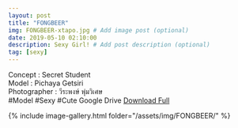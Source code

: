 ```yaml
---
layout: post
title: "FONGBEER"
img: FONGBEER-xtapo.jpg # Add image post (optional)
date: 2019-05-10 02:10:00
description: Sexy Girl! # Add post description (optional)
tag: [sexy]
---
```

Concept : Secret Student  
Model : Pichaya Getsiri  
Photographer : วีระพงษ์ พุ่มวิเศษ  
#Model #Sexy #Cute
Google Drive [Download Full](http://gestyy.com/e0Gx7G)

{% include image-gallery.html folder="/assets/img/FONGBEER/" %}
